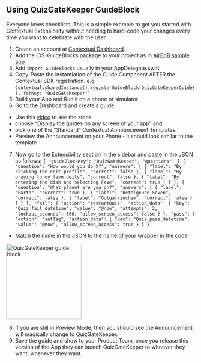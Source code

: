 
## Using QuizGateKeeper GuideBlock

Everyone loves checklists. This is a simple example to get you started with Contextual Extensibility without needing to hard-code your changes every time you want to celebrate with the user.

1. Create an account at [Contextual Dashboard](https://dashboard.contextu.al/ "Contextual Dashboard").
2. Add the iOS-GuideBlocks package to your project as in [AirBnB sample app](https://github.com/contextu-al/AirBnB-iOS) 
3. Add `import GuideBlocks` usually in your AppDelegate.swift
4. Copy-Paste the instantiation of the Guide Component AFTER the Contextual SDK registration. e.g `Contextual.sharedInstance().registerGuideBlock(QuizGateKeeperGuide(), forKey: "QuizGateKeeper")`
5. Build your App and Run it on a phone or simulator
6. Go to the Dashboard and create a guide:
 * Use this [video]( https://vimeo.com/863886653#t=0m58s "Another Guide Creation How-to") to see the steps
 * choose “Display the guides on any screen of your app” and 
 * pick one of the “Standard” Contextual Announcement Templates.
 * Preview the Announcement on your Phone - it should look similar to the template
7. Now go to the Extensibility section in the sidebar and paste in the JSON as follows:
`
{
    "guideBlockKey": "QuizGateKeeper",
    "questions": [
        {
            "question": "How would you do X?",
            "answers": [
                {
                    "label": "By clicking the edit profile",
                    "correct": false
                },
                {
                    "label": "By praying to my fave deity",
                    "correct": false
                },
                {
                    "label": "By entering the dish and selecting Fave",
                    "correct": true
                }
            ]
        },
        {
            "question": "What planet are you on?",
            "answers": [
                {
                    "label": "Earth",
                    "correct": true
                },
                {
                    "label": "Betelgeuse Seven",
                    "correct": false
                },
                {
                    "label": "Golgafrincham",
                    "correct": false
                }
            ]
        }
    ],
    "fail": {
        "action": "restartQuiz",
        "action_data": {
            "key": "Quiz_fail_datetime",
            "value": "@now",
            "attempts": 2,
            "lockout_seconds": 600,
            "allow_screen_access": false
        }
    },
    "pass": {
        "action": "setTag",
        "action_data": {
            "key": "Quiz_pass_datetime",
            "value": "@now",
            "allow_screen_access": true
        }
    }
}
`
 * Match the name in the JSON to the name of your wrapper in the code

 <img src="mychecklist-guideblock.png" alt="QuizGateKeeper guide block" width="200"/>

8. If you are still in Preview Mode, then you should see the Announcement will magically change to QuizGateKeeper.
9. Save the guide and show to your Product Team, once you release this version of the App they can launch QuizGateKeeper to whoever they want, whenever they want.

